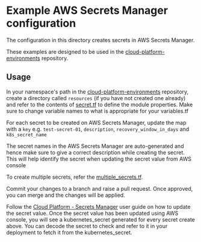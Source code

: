 # Example AWS Secrets Manager configuration

The configuration in this directory creates secrets in AWS Secrets Manager.

These examples are designed to be used in the [cloud-platform-environments](https://github.com/ministryofjustice/cloud-platform-environments/) repository.

## Usage

In your namespace's path in the [cloud-platform-environments](https://github.com/ministryofjustice/cloud-platform-environments/) repository, create a directory called `resources` (if you have not created one already) and refer to the contents of [secret.tf](secret.tf) to define the module properties. Make sure to change variable names to what is appropriate for your variables.tf

For each secret to be created on AWS Secrets Manager, update the map with a `key` e.g. `test-secret-01`, `description`, `recovery_window_in_days` and `k8s_secret_name`

The secret names in the AWS Secrets Manager are auto-generated and hence make sure to give a correct description while creating the secret. This will help identify the secret when updating the secret value from AWS console

To create multiple secrets, refer the [multiple_secrets.tf](multiple_secrets.tf).

Commit your changes to a branch and raise a pull request. Once approved, you can merge and the changes will be applied. 

Follow the [Cloud Platform - Secrets Manager]() user guide on how to update the secret value. Once the secret value has been updated using AWS console, you will see a kubernetes_secret generated for every secret create above. You can decode the secret to check and refer to it in your deployment to fetch it from the kubernetes_secret.